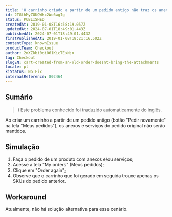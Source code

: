 ```yaml
---
title: 'O carrinho criado a partir de um pedido antigo não traz os anexos'
id: 2TGthMyZOUQWkc2Wo6wgIg
status: PUBLISHED
createdAt: 2019-01-08T16:58:19.057Z
updatedAt: 2024-07-01T18:49:01.443Z
publishedAt: 2024-07-01T18:49:01.443Z
firstPublishedAt: 2019-01-08T18:21:16.502Z
contentType: knownIssue
productTeam: Checkout
author: 2mXZkbi0oi061KicTExNjo
tag: Checkout
slugEN: cart-created-from-an-old-order-doesnt-bring-the-attachments
locale: pt
kiStatus: No Fix
internalReference: 802464
---
```


## Sumário

>ℹ️ Este problema conhecido foi traduzido automaticamente do inglês.


Ao criar um carrinho a partir de um pedido antigo (botão "Pedir novamente" na tela "Meus pedidos"), os anexos e serviços do pedido original não serão mantidos.

## Simulação



1. Faça o pedido de um produto com anexos e/ou serviços;
2. Acesse a tela "My orders" (Meus pedidos);
3. Clique em "Order again";
4. Observe que o carrinho que foi gerado em seguida trouxe apenas os SKUs do pedido anterior.



## Workaround


Atualmente, não há solução alternativa para esse cenário.




